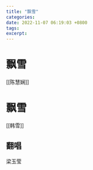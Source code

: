 ```yaml
---
title: "飘雪"
categories: 
date: 2022-11-07 06:19:03 +0800
tags: 
excerpt: 
---
```


# 飘雪

[[陈慧娴]]


# 飘雪

[[韩雪]]

## 翻唱

梁玉莹


